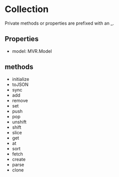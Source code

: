 # Collection

Private methods or properties are prefixed with an _.

## Properties
* model: MVR.Model


## methods
* initialize
* toJSON
* sync
* add
* remove
* set
* push
* pop
* unshift
* shift
* slice
* get
* at
* sort
* fetch
* create
* parse
* clone


